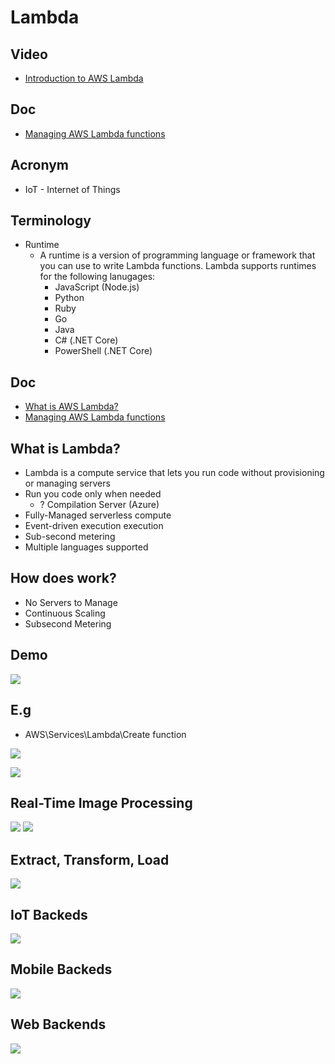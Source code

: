 # Lambda

## Video
* [Introduction to AWS Lambda](https://www.aws.training/Details/Video?id=16360)

## Doc
* [Managing AWS Lambda functions](https://docs.aws.amazon.com/lambda/latest/dg/lambda-functions.html?icmpid=docs_lambda_help)

## Acronym
* IoT - Internet of Things

## Terminology
* Runtime
    * A runtime is a version of programming language or framework that you can
      use to write Lambda functions. Lambda supports runtimes for the following 
      lanugages:
        * JavaScript (Node.js)
        * Python
        * Ruby
        * Go
        * Java
        * C# (.NET Core)
        * PowerShell (.NET Core)

## Doc
* [What is AWS Lambda?](https://docs.aws.amazon.com/lambda/latest/dg/welcome.html?icmpid=docs_lambda_help)
* [Managing AWS Lambda functions](https://docs.aws.amazon.com/lambda/latest/dg/lambda-functions.html?icmpid=docs_lambda_help)

## What is Lambda?
* Lambda is a compute service that lets you run code without provisioning
  or managing servers
* Run you code only when needed
    * ? Compilation Server (Azure)
* Fully-Managed serverless compute
* Event-driven execution execution
* Sub-second metering
* Multiple languages supported

## How does work?
* No Servers to Manage
* Continuous Scaling
* Subsecond Metering

## Demo
[<img src="https://i.imgur.com/BrwkuDD.png">](https://i.imgur.com/BrwkuDD.png)

## E.g
* AWS\Services\Lambda\Create function

[<img src="https://i.imgur.com/A5kbSFS.png">](https://i.imgur.com/A5kbSFS.png)

[<img src="https://i.imgur.com/LIKzDQ3.png">](https://i.imgur.com/LIKzDQ3.png)

## Real-Time Image Processing
[<img src="https://i.imgur.com/3c6WwN8.png">](https://i.imgur.com/3c6WwN8.png)
[<img src="https://i.imgur.com/DB8KJrh.png">](https://i.imgur.com/DB8KJrh.png)

## Extract, Transform, Load
[<img src="https://i.imgur.com/CxuXAJL.png">](https://i.imgur.com/CxuXAJL.png)

## IoT Backeds
[<img src="https://i.imgur.com/sSlwmqj.png">](https://i.imgur.com/sSlwmqj.png)

## Mobile Backeds
[<img src="https://i.imgur.com/INcxd6W.png">](https://i.imgur.com/INcxd6W.png)

## Web Backends
[<img src="https://i.imgur.com/oyi11VB.png">](https://i.imgur.com/oyi11VB.png)
